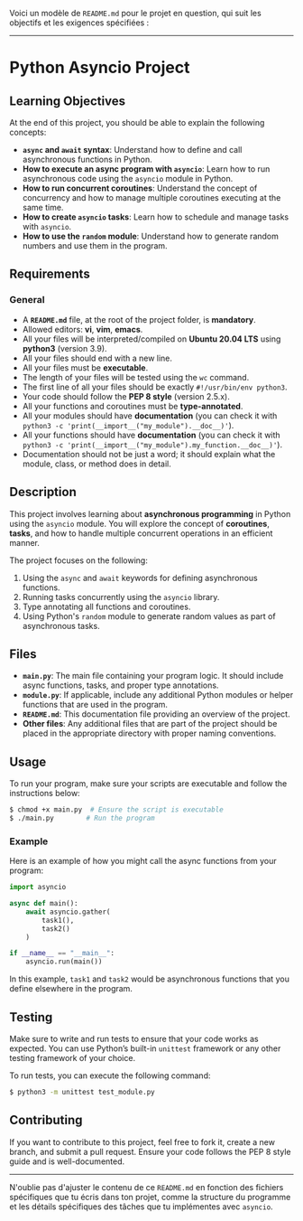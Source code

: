 Voici un modèle de `README.md` pour le projet en question, qui suit les objectifs et les exigences spécifiées :

---

# Python Asyncio Project

## Learning Objectives

At the end of this project, you should be able to explain the following concepts:

- **`async` and `await` syntax**: Understand how to define and call asynchronous functions in Python.
- **How to execute an async program with `asyncio`**: Learn how to run asynchronous code using the `asyncio` module in Python.
- **How to run concurrent coroutines**: Understand the concept of concurrency and how to manage multiple coroutines executing at the same time.
- **How to create `asyncio` tasks**: Learn how to schedule and manage tasks with `asyncio`.
- **How to use the `random` module**: Understand how to generate random numbers and use them in the program.

## Requirements

### General

- A **`README.md`** file, at the root of the project folder, is **mandatory**.
- Allowed editors: **vi**, **vim**, **emacs**.
- All your files will be interpreted/compiled on **Ubuntu 20.04 LTS** using **python3** (version 3.9).
- All your files should end with a new line.
- All your files must be **executable**.
- The length of your files will be tested using the `wc` command.
- The first line of all your files should be exactly `#!/usr/bin/env python3`.
- Your code should follow the **PEP 8 style** (version 2.5.x).
- All your functions and coroutines must be **type-annotated**.
- All your modules should have **documentation** (you can check it with `python3 -c 'print(__import__("my_module").__doc__)'`).
- All your functions should have **documentation** (you can check it with `python3 -c 'print(__import__("my_module").my_function.__doc__)'`).
- Documentation should not be just a word; it should explain what the module, class, or method does in detail.

## Description

This project involves learning about **asynchronous programming** in Python using the `asyncio` module. You will explore the concept of **coroutines**, **tasks**, and how to handle multiple concurrent operations in an efficient manner.

The project focuses on the following:

1. Using the `async` and `await` keywords for defining asynchronous functions.
2. Running tasks concurrently using the `asyncio` library.
3. Type annotating all functions and coroutines.
4. Using Python's `random` module to generate random values as part of asynchronous tasks.

## Files

- **`main.py`**: The main file containing your program logic. It should include async functions, tasks, and proper type annotations.
- **`module.py`**: If applicable, include any additional Python modules or helper functions that are used in the program.
- **`README.md`**: This documentation file providing an overview of the project.
- **Other files**: Any additional files that are part of the project should be placed in the appropriate directory with proper naming conventions.

## Usage

To run your program, make sure your scripts are executable and follow the instructions below:

```bash
$ chmod +x main.py  # Ensure the script is executable
$ ./main.py        # Run the program
```

### Example

Here is an example of how you might call the async functions from your program:

```python
import asyncio

async def main():
    await asyncio.gather(
        task1(),
        task2()
    )

if __name__ == "__main__":
    asyncio.run(main())
```

In this example, `task1` and `task2` would be asynchronous functions that you define elsewhere in the program.

## Testing

Make sure to write and run tests to ensure that your code works as expected. You can use Python’s built-in `unittest` framework or any other testing framework of your choice.

To run tests, you can execute the following command:

```bash
$ python3 -m unittest test_module.py
```

## Contributing

If you want to contribute to this project, feel free to fork it, create a new branch, and submit a pull request. Ensure your code follows the PEP 8 style guide and is well-documented.

---

N'oublie pas d'ajuster le contenu de ce `README.md` en fonction des fichiers spécifiques que tu écris dans ton projet, comme la structure du programme et les détails spécifiques des tâches que tu implémentes avec `asyncio`.